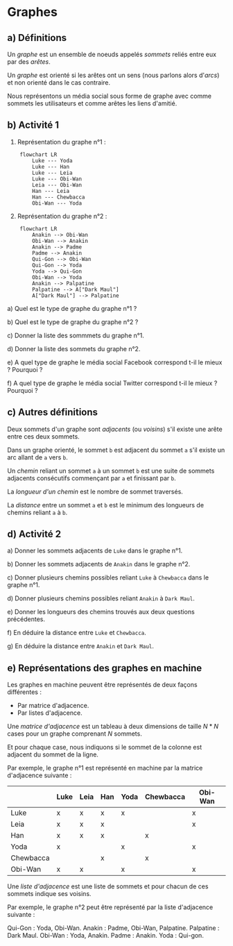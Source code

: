 # Graphes

## a) Définitions

Un *graphe* est un ensemble de noeuds appelés *sommets* reliés entre eux par des *arêtes*.

Un *graphe* est orienté si les arêtes ont un sens (nous parlons alors d'*arcs*) et non orienté dans le cas contraire.

Nous représentons un média social sous forme de graphe avec comme sommets les utilisateurs et comme arêtes les liens d'amitié.

## b) Activité 1

1. Représentation du graphe n°1 :

```mermaid
    flowchart LR
        Luke --- Yoda
        Luke --- Han
        Luke --- Leia
        Luke --- Obi-Wan
        Leia --- Obi-Wan
        Han --- Leia
        Han --- Chewbacca
        Obi-Wan --- Yoda
```

2. Représentation du graphe n°2 :

```mermaid
    flowchart LR
        Anakin --> Obi-Wan
        Obi-Wan --> Anakin
        Anakin --> Padme
        Padme --> Anakin
        Qui-Gon --> Obi-Wan
        Qui-Gon --> Yoda
        Yoda --> Qui-Gon
        Obi-Wan --> Yoda
        Anakin --> Palpatine
        Palpatine --> A["Dark Maul"]
        A["Dark Maul"] --> Palpatine
```
a) Quel est le type de graphe du graphe n°1 ?

b) Quel est le type de graphe du graphe n°2 ?

c) Donner la liste des sommmets du graphe n°1.

d) Donner la liste des sommets du graphe n°2.

e) A quel type de graphe le média social Facebook correspond t-il le mieux ? Pourquoi ?

f) A quel type de graphe le média social Twitter correspond t-il le mieux ? Pourquoi ?

## c) Autres définitions

Deux sommets d'un graphe sont *adjacents* (ou *voisins*) s'il existe une arête entre ces deux sommets.

Dans un graphe orienté, le sommet `b` est adjacent du sommet `a` s'il existe un arc allant de `a` vers `b`.

Un *chemin* reliant un sommet `a` à un sommet `b` est une suite de sommets adjacents consécutifs commençant par `a` et finissant par `b`.

La *longueur d'un chemin* est le nombre de sommet traversés.

La *distance* entre un sommet `a` et `b` est le minimum des longueurs de chemins reliant `a` à `b`.

## d) Activité 2

a) Donner les sommets adjacents de `Luke` dans le graphe n°1.

b) Donner les sommets adjacents de `Anakin` dans le graphe n°2.

c) Donner plusieurs chemins possibles reliant `Luke` à `Chewbacca` dans le graphe n°1.

d) Donner plusieurs chemins possibles reliant `Anakin` à `Dark Maul`.

e) Donner les longueurs des chemins trouvés aux deux questions précédentes.

f) En déduire la distance entre `Luke` et `Chewbacca`.

g) En déduire la distance entre `Anakin` et `Dark Maul`.

## e) Représentations des graphes en machine

Les graphes en machine peuvent être représentés de deux façons différentes :

- Par matrice d'adjacence.
- Par listes d'adjacence.

Une *matrice d'adjacence* est un tableau à deux dimensions de taille $N*N$ cases pour un graphe comprenant $N$ sommets.

Et pour chaque case, nous indiquons si le sommet de la colonne est adjacent du sommet de la ligne.

Par exemple, le graphe n°1 est représenté en machine par la matrice d'adjacence suivante :

| | Luke | Leia | Han | Yoda | Chewbacca | Obi-Wan |
| --- | --- | --- | --- | --- | --- | --- |
| Luke | x | x | x | x | | x |
| Leia | x | x | x | | | x |
| Han | x | x | x | | x | |
| Yoda | x | | | x | | x |
| Chewbacca | | | x | | x | |
| Obi-Wan | x | x | | x | | x |

Une *liste d'adjacence* est une liste de sommets et pour chacun de ces sommets indique ses voisins.

Par exemple, le graphe n°2 peut être représenté par la liste d'adjacence suivante :

Qui-Gon : Yoda, Obi-Wan.
Anakin : Padme, Obi-Wan, Palpatine.
Palpatine : Dark Maul.
Obi-Wan : Yoda, Anakin.
Padme : Anakin.
Yoda : Qui-gon.